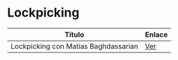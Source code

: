 # Lockpicking

| Título | Enlace |
|--------|--------|
| Lockpicking con Matias Baghdassarian | [Ver](https://www.youtube.com/watch?v=4jQ5fhgRaTY) |
